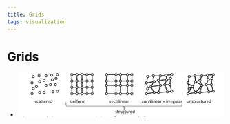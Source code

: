 ```yaml
---
title: Grids
tags: visualization
---
```


# Grids
- ![im](assets/Pasted%20Image%2020220411124545.png)


































































